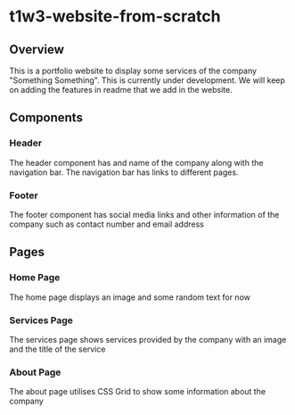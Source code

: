 # t1w3-website-from-scratch

## Overview
This is a portfolio website to display some services of the company "Something Something". This is currently under development. We will keep on adding the features in readme that we add in the website.

## Components

### Header
The header component has and name of the company along with the navigation bar. The navigation bar has links to different pages.

### Footer
The footer component has social media links and other information of the company such as contact number and email address

## Pages

### Home Page
The home page displays an image and some random text for now

### Services Page
The services page shows services provided by the company with an image and the title of the service

### About Page
The about page utilises CSS Grid to show some information about the company